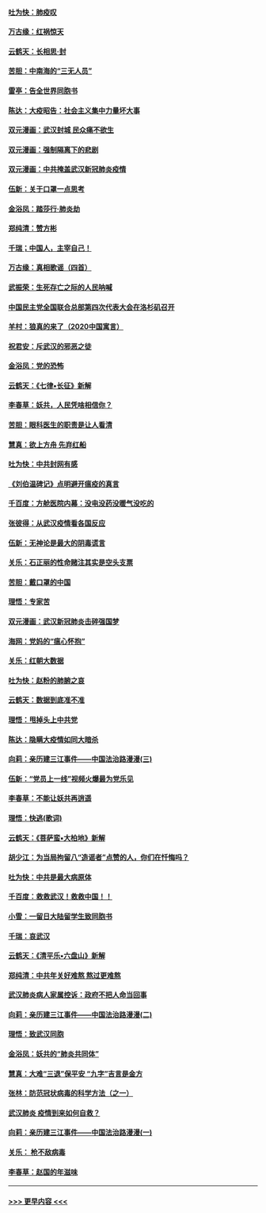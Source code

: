 #### [吐为快：肺疫叹](../pages/nsc993/n11864027.md?t=02130022) 
#### [万古缘：红祸惊天](../pages/nsc993/n11864079.md?t=02130022) 
#### [云鹤天：长相思‧封](../pages/nsc993/n11864006.md?t=02130022) 
#### [苦胆：中南海的“三无人员”](../pages/nsc993/n11862997.md?t=02130022) 
#### [雷亭：告全世界同胞书](../pages/nsc993/n11862572.md?t=02130022) 
#### [陈达：大疫昭告：社会主义集中力量坏大事](../pages/nsc993/n11859419.md?t=02130022) 
#### [双元漫画：武汉封城 民众痛不欲生](../pages/nsc993/n11859287.md?t=02130022) 
#### [双元漫画：强制隔离下的悲剧](../pages/nsc993/n11859244.md?t=02130022) 
#### [双元漫画：中共掩盖武汉新冠肺炎疫情](../pages/nsc993/n11858249.md?t=02130022) 
#### [伍新：关于口罩一点思考](../pages/nsc993/n11859195.md?t=02130022) 
#### [金浴凤：踏莎行‧肺炎劫](../pages/nsc993/n11858227.md?t=02130022) 
#### [郑纯清：赞方彬](../pages/nsc993/n11856803.md?t=02130022) 
#### [千瑞；中国人，主宰自己！](../pages/nsc993/n11856793.md?t=02130022) 
#### [万古缘：真相歌谣（四首）](../pages/nsc993/n11856263.md?t=02130022) 
#### [武振荣：生死存亡之际的人民呐喊](../pages/nsc993/n11856256.md?t=02130022) 
#### [中国民主党全国联合总部第四次代表大会在洛杉矶召开](../pages/nsc993/n11856344.md?t=02130022) 
#### [羊村：狼真的来了（2020中国寓言）](../pages/nsc993/n11856229.md?t=02130022) 
#### [祝君安：斥武汉的邪恶之徒](../pages/nsc993/n11855861.md?t=02130022) 
#### [金浴凤：党的恐怖](../pages/nsc993/n11855849.md?t=02130022) 
#### [云鹤天：《七律▪长征》新解](../pages/nsc993/n11855479.md?t=02130022) 
#### [李春草：妖共，人民凭啥相信你？](../pages/nsc993/n11855196.md?t=02130022) 
#### [苦胆：眼科医生的职责是让人看清](../pages/nsc993/n11853840.md?t=02130022) 
#### [慧真：欲上方舟 先弃红船](../pages/nsc993/n11853483.md?t=02130022) 
#### [吐为快：中共封网有感](../pages/nsc993/n11852575.md?t=02130022) 
#### [《刘伯温碑记》点明避开瘟疫的真言](../pages/nsc993/n11852128.md?t=02130022) 
#### [千百度：方舱医院内幕：没电没药没暖气没吃的](../pages/nsc993/n11850211.md?t=02130022) 
#### [张彼得：从武汉疫情看各国反应](../pages/nsc993/n11850102.md?t=02130022) 
#### [伍新：无神论是最大的阴毒谎言](../pages/nsc993/n11846129.md?t=02130022) 
#### [关乐：石正丽的性命赌注其实是空头支票](../pages/nsc993/n11846109.md?t=02130022) 
#### [苦胆：戴口罩的中国](../pages/nsc993/n11845576.md?t=02130022) 
#### [理悟：专家苦](../pages/nsc993/n11845564.md?t=02130022) 
#### [双元漫画：武汉新冠肺炎击碎强国梦](../pages/nsc993/n11843320.md?t=02130022) 
#### [海网：党妈的“瘟心怀抱”](../pages/nsc993/n11840740.md?t=02130022) 
#### [关乐：红朝大数据](../pages/nsc993/n11840675.md?t=02130022) 
#### [吐为快：赵粉的肺腑之哀](../pages/nsc993/n11840618.md?t=02130022) 
#### [云鹤天：数据到底准不准](../pages/nsc993/n11840325.md?t=02130022) 
#### [理悟：甩掉头上中共党](../pages/nsc993/n11838826.md?t=02130022) 
#### [陈达：隐瞒大疫情如同大暗杀](../pages/nsc993/n11838771.md?t=02130022) 
#### [向莉：亲历建三江事件——中国法治路漫漫(三)](../pages/nsc993/n11831825.md?t=02130022) 
#### [伍新：“党员上一线”视频火爆最为党乐见](../pages/nsc993/n11838200.md?t=02130022) 
#### [李春草：不能让妖共再逍遥](../pages/nsc993/n11838102.md?t=02130022) 
#### [理悟：快逃(歌词)](../pages/nsc993/n11838083.md?t=02130022) 
#### [云鹤天：《菩萨蛮▪大柏地》新解](../pages/nsc993/n11838059.md?t=02130022) 
#### [胡少江：为当局拘留八“造谣者”点赞的人，你们在忏悔吗？](../pages/nsc993/n11836801.md?t=02130022) 
#### [吐为快：中共是最大病原体](../pages/nsc993/n11836748.md?t=02130022) 
#### [千百度：救救武汉！救救中国！！](../pages/nsc993/n11836145.md?t=02130022) 
#### [小雪：一留日大陆留学生致同胞书](../pages/nsc993/n11834624.md?t=02130022) 
#### [千瑞：哀武汉](../pages/nsc993/n11833647.md?t=02130022) 
#### [云鹤天：《清平乐▪六盘山》新解](../pages/nsc993/n11833611.md?t=02130022) 
#### [郑纯清：中共年关好难熬 熬过更难熬](../pages/nsc993/n11833489.md?t=02130022) 
#### [武汉肺炎病人家属控诉：政府不把人命当回事](../pages/nsc993/n11833205.md?t=02130022) 
#### [向莉：亲历建三江事件——中国法治路漫漫(二)](../pages/nsc993/n11829102.md?t=02130022) 
#### [理悟：致武汉同胞](../pages/nsc993/n11831522.md?t=02130022) 
#### [金浴凤：妖共的“肺炎共同体”](../pages/nsc993/n11829448.md?t=02130022) 
#### [慧真：大难“三退”保平安 “九字”吉言是金方](../pages/nsc993/n11829501.md?t=02130022) 
#### [张林：防范冠状病毒的科学方法（之一）](../pages/nsc993/n11828618.md?t=02130022) 
#### [武汉肺炎 疫情到来如何自救？](../pages/nsc993/n11827632.md?t=02130022) 
#### [向莉：亲历建三江事件——中国法治路漫漫(一)](../pages/nsc993/n11827190.md?t=02130022) 
#### [关乐： 枪不敌病毒](../pages/nsc993/n11826746.md?t=02130022) 
#### [李春草：赵国的年滋味](../pages/nsc993/n11826321.md?t=02130022) 

----
#### [ >>> 更早内容 <<< ](../indexes/nsc993-earlier.md)
